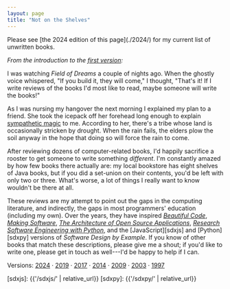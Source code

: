 ```yaml
---
layout: page
title: "Not on the Shelves"
---
```


<div class="center" markdown="1">
  Please see [the 2024 edition of this page](./2024/) for my current list of unwritten books.
</div>

*From the introduction to the [first version](./1997/):*

I was watching *Field of Dreams* a couple of nights ago.
When the ghostly voice whispered,
"If you build it, they will come,"
I thought,
"That's it!
If I write reviews of the books I'd most like to read,
maybe someone will write the books!"

As I was nursing my hangover the next morning
I explained my plan to a friend.
She took the icepack off her forehead long enough to explain
[sympathetic magic][magic] to me.
According to her,
there's a tribe whose land is occasionally stricken by drought.
When the rain fails,
the elders plow the soil anyway
in the hope that doing so will force the rain to come.

After reviewing dozens of computer-related books,
I'd happily sacrifice a rooster to get someone to write something *different*.
I'm constantly amazed by how few books there actually are:
my local bookstore has eight shelves of Java books,
but if you did a set-union on their contents,
you'd be left with only two or three.
What's worse,
a lot of things I really want to know wouldn't be there at all.

These reviews are my attempt to point out the gaps in the computing literature,
and indirectly,
the gaps in most programmers' education (including my own).
Over the years,
they have inspired
[*Beautiful Code*][bc],
[*Making Software*][ms],
[*The Architecture of Open Source Applications*][aosa],
[*Research Software Engineering with Python*][rsepy],
and the [JavaScript][sdxjs] and [Python][sdxpy] versions of *Software Design by Example*.
If you know of other books that match these descriptions,
please give me a shout;
if you'd like to write one,
please get in touch as well---I'd be happy to help if I can.

Versions:
[2024](./2024/)
&middot;
[2019](./2019/)
&middot;
[2017](./2017/)
&middot;
[2014](./2014/)
&middot;
[2009](./2009/)
&middot;
[2003](./2003/)
&middot;
[1997](./1997/)

[aosa]: http://aosabook.org/
[bc]: https://www.oreilly.com/library/view/beautiful-code/9780596510046/
[magic]: http://en.wikipedia.org/wiki/Sympathetic_magic
[ms]: https://www.oreilly.com/library/view/making-software/9780596808310/
[rsepy]: https://merely-useful.tech/py-rse/
[sdxjs]: {{'/sdxjs/' | relative_url}}
[sdxpy]: {{'/sdxpy/' | relative_url}}
